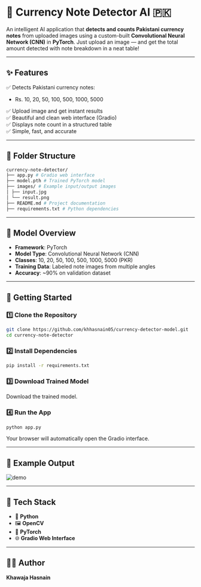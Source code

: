 # 💸 Currency Note Detector AI 🇵🇰

An intelligent AI application that **detects and counts Pakistani currency notes** from uploaded images using a custom-built **Convolutional Neural Network (CNN)** in **PyTorch**. Just upload an image — and get the total amount detected with note breakdown in a neat table!

---

## ✨ Features

✅ Detects Pakistani currency notes:
- Rs. 10, 20, 50, 100, 500, 1000, 5000

✅ Upload image and get instant results  
✅ Beautiful and clean web interface (Gradio)  
✅ Displays note count in a structured table  
✅ Simple, fast, and accurate

---

## 📂 Folder Structure

```bash
currency-note-detector/
├── app.py # Gradio web interface
├── model.pth # Trained PyTorch model
├── images/ # Example input/output images
│ ├── input.jpg
│ └── result.png
├── README.md # Project documentation
├── requirements.txt # Python dependencies
```

---

## 🧠 Model Overview

- **Framework**: PyTorch
- **Model Type**: Convolutional Neural Network (CNN)
- **Classes**: 10, 20, 50, 100, 500, 1000, 5000 (PKR)
- **Training Data**: Labeled note images from multiple angles
- **Accuracy**: ~90% on validation dataset

---

## 🚀 Getting Started

### 1️⃣ Clone the Repository
```bash
git clone https://github.com/khhasnain05/currency-detector-model.git
cd currency-note-detector
```

### 2️⃣ Install Dependencies
```bash
pip install -r requirements.txt
```

### 3️⃣ Download Trained Model

Download the trained model.

### 4️⃣ Run the App
```bash
python app.py
```

Your browser will automatically open the Gradio interface.

---

## 📸 Example Output

![demo](https://github.com/user-attachments/assets/33e6e9e3-9f41-42b9-b447-8772fa7749d7)

---

## 🧰 Tech Stack

- 🐍  **Python**
- 🖼️  **OpenCV**
- 🧠  **PyTorch**
- 🌐  **Gradio Web Interface**

---

## 👨‍💻 Author
**Khawaja Hasnain**
